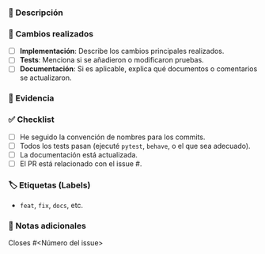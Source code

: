 ### 📌 Descripción
<!-- Explica brevemente lo que hace este Pull Request y cuál es su propósito. -->
<!-- Por ejemplo: qué funcionalidad implementaste, qué bug arreglaste, etc. -->

### 🔧 Cambios realizados
- [ ] **Implementación**: Describe los cambios principales realizados.
- [ ] **Tests**: Menciona si se añadieron o modificaron pruebas.
- [ ] **Documentación**: Si es aplicable, explica qué documentos o comentarios se actualizaron.

### 🧪 Evidencia
<!-- Si aplicable, incluye:
- Salidas de consola (si es un cambio relacionado con el CLI).
- Screenshots (si es una interfaz gráfica).
- Cómo probaste el cambio.
-->

### ✅ Checklist
- [ ] He seguido la convención de nombres para los commits.
- [ ] Todos los tests pasan (ejecuté `pytest`, `behave`, o el que sea adecuado).
- [ ] La documentación está actualizada.
- [ ] El PR está relacionado con el issue #<ID del Issue>.

### 🏷️ Etiquetas (Labels)
<!-- Asegúrate de que las etiquetas estén bien configuradas (automáticamente o manualmente) -->
- `feat`, `fix`, `docs`, etc.

### 🚨 Notas adicionales
<!-- Cualquier comentario extra que pueda ser útil, como información relevante sobre el PR o instrucciones adicionales. -->

Closes #<Número del issue>
